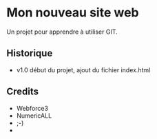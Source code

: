 # Mon nouveau site web 

Un projet pour apprendre à utiliser GIT.

## Historique

* v1.0 début du projet, ajout du fichier index.html


## Credits

* Webforce3
* NumericALL
* ;-)
* 

